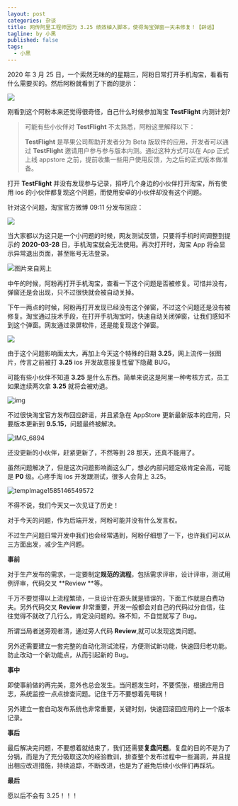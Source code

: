 ```yaml
---
layout: post
categories: 杂谈
title: 网传阿里工程师因为 3.25 绩效植入脚本，使得淘宝弹窗一天未修复！【辟谣】
tagline: by 小黑
published: false
tags: 
  - 小黑
---
```


2020 年 3 月 25 日，一个索然无味的的星期三，阿粉日常打开手机淘宝，看看有什么需要买的。然后阿粉就看到了下面的提示：

<!--more-->

![](http://www.justdojava.com/assets/images/2019/java/image_andyxh/20200326/00831rSTly1gd6hnh33pwj30n01ds1kx.jpg)

刚看到这个阿粉本来还觉得很奇怪，自己什么时候参加淘宝 **TestFlight** 内测计划?

> 可能有些小伙伴对 **TestFlight** 不太熟悉，阿粉这里解释以下：
>
> **TestFlight** 是苹果公司帮助开发者分为 Beta 版软件的应用，开发者可以通过 **TestFlight** 邀请用户参与参与版本内测。通过这种方式可以在 App 正式上线 appstore 之前，提前收集一些用户使用反馈，为之后的正式版本做准备。

打开 **TestFlight** 并没有发现参与记录，招呼几个身边的小伙伴打开淘宝，所有使用 ios 的小伙伴都复现这个问题，而使用安卓的小伙伴却没有这个问题。

针对这个问题，淘宝官方微博 09:11 分发布回应：

![](http://www.justdojava.com/assets/images/2019/java/image_andyxh/20200326/00831rSTly1gd6ip8agjtj30n008owfp.jpg)

当大家都以为这只是一个小问题的时候，网友测试反馈，只要将手机时间调整到提示的 **2020-03-28** 日，手机淘宝就会无法使用。再次打开时，淘宝 App 将会显示异常退出页面，甚至账号无法登录。

![图片来自网上](http://www.justdojava.com/assets/images/2019/java/image_andyxh/20200326/00831rSTly1gd6ii4fcknj30kk0csjxd.jpg)

中午的时候，阿粉再打开手机淘宝，查看一下这个问题是否被修复。可惜并没有，弹窗还是会出现，只不过很快就会被自动关掉。

下午一两点的时候，阿粉再打开发现已经没有这个弹窗，不过这个问题还是没有被修复。淘宝通过技术手段，在打开手机淘宝时，快速自动关闭弹窗，让我们感知不到这个弹窗。网友通过录屏软件，还是能复现这个弹窗。

![](http://www.justdojava.com/assets/images/2019/java/image_andyxh/20200326/00831rSTly1gd6j2se5gqj30u00ybkjl.jpg)

由于这个问题影响面太大，再加上今天这个特殊的日期 **3.25**，网上流传一张图片，传言之前被打 **3.25** ios 开发故意报复性留下隐藏 BUG。

可能有些小伙伴不知道 **3.25** 是什么东西。简单来说这是阿里一种考核方式，员工如果连续两次拿 **3.25** 就将会被劝退。

![img](http://www.justdojava.com/assets/images/2019/java/image_andyxh/20200326/00831rSTly1gd6jc20ywfj309704wglo.jpg)

不过很快淘宝官方发布回应辟谣，并且紧急在 AppStore 更新最新版本的应用，只要版本更新到 **9.5.15**，问题最终被解决。

![IMG_6894](http://www.justdojava.com/assets/images/2019/java/image_andyxh/20200326/00831rSTly1gd6j8rovkvj30n00yq437.jpg)

还没更新的小伙伴，赶紧更新了，不然等到 28 那天，还真不能用了。

虽然问题解决了，但是这次问题影响面这么广，想必内部问题定级肯定会高，可能是 **P0** 级。心疼手淘 ios 开发跟测试，很多人会背上 3.25。

![tempImage1585146549572](http://www.justdojava.com/assets/images/2019/java/image_andyxh/20200326/00831rSTly1gd6jmdr01ej308h05yt8o.jpg)

不得不说，我们今天又一次见证了历史！

对于今天的问题，作为后端开发，阿粉可能并没有什么发言权。

不过生产问题日常开发中我们也会经常遇到，阿粉仔细想了一下，也许我们可以从三方面出发，减少生产问题。

**事前**

对于生产发布的需求，一定要制定**规范的流程**，包括需求评审，设计评审，测试用例评审，代码交叉 **Review **等。

千万不要觉得以上流程繁琐，一旦设计在源头就是错误的，下面工作就是白费功夫。另外代码交叉 **Review** 非常重要，开发一般都会对自己的代码过分自信，往往觉得不就改了几行么，肯定没问题的。殊不知，不自觉就写了 Bug。

所谓当局者迷旁观者清，通过旁人代码 **Review**,就可以发现这类问题。

另外还需要建立一套完整的自动化测试流程，方便测试新功能，快速回归老功能。防止改动一个新功能点，从而引起新的 Bug。

**事中**

即使事前做的再完美，意外也总会发生。当问题发生时，不要慌张，根据应用日志，系统监控一点点排查问题。记住千万不要想着先甩锅！

另外建立一套自动发布系统也非常重要，关键时刻，快速回滚回应用的上一个版本记录。

**事后**

最后解决完问题，不要想着就结束了，我们还需要**复盘问题**。复盘的目的不是为了分锅，而是为了充分吸取这次的经验教训，排查整个发布过程中一些漏洞，并且提出相应改进措施，持续追踪，不断改进，也是为了避免后续小伙伴们再踩坑。

**最后**

愿以后不会有 3.25！！！



